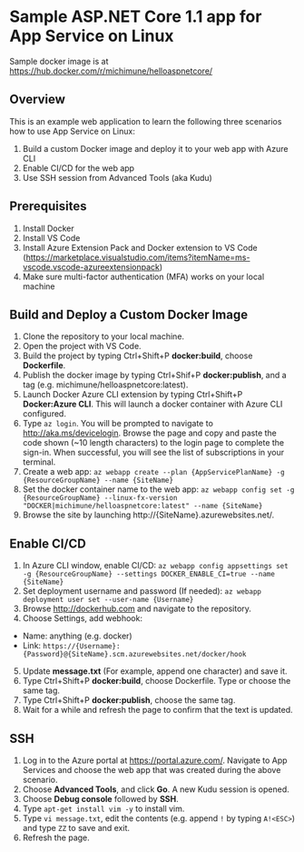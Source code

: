 # Sample ASP.NET Core 1.1 app for App Service on Linux

Sample docker image is at https://hub.docker.com/r/michimune/helloaspnetcore/

## Overview

This is an example web application to learn the following three scenarios how to use App Service on Linux:
1. Build a custom Docker image and deploy it to your web app with Azure CLI
1. Enable CI/CD for the web app
1. Use SSH session from Advanced Tools (aka Kudu)

## Prerequisites

1. Install Docker
1. Install VS Code
1. Install Azure Extension Pack and Docker extension to VS Code (https://marketplace.visualstudio.com/items?itemName=ms-vscode.vscode-azureextensionpack)
1. Make sure multi-factor authentication (MFA) works on your local machine

## Build and Deploy a Custom Docker Image

1. Clone the repository to your local machine.
1. Open the project with VS Code.
1. Build the project by typing Ctrl+Shift+P **docker:build**, choose **Dockerfile**.
1. Publish the docker image by typing Ctrl+Shif+P **docker:publish**, and a tag (e.g. michimune/helloaspnetcore:latest).
1. Launch Docker Azure CLI extension by typing Ctrl+Shift+P **Docker:Azure CLI**. This will launch a docker container with Azure CLI configured.
1. Type `az login`. You will be prompted to navigate to http://aka.ms/devicelogin. Browse the page and copy and paste the code shown (~10 length characters) to the login page to complete the sign-in. When successful, you will see the list of subscriptions in your terminal.
1. Create a web app: `az webapp create --plan {AppServicePlanName} -g {ResourceGroupName} --name {SiteName}`
1. Set the docker container name to the web app: `az webapp config set -g {ResourceGroupName} --linux-fx-version "DOCKER|michimune/helloaspnetcore:latest" --name {SiteName}`
1. Browse the site by launching http://{SiteName}.azurewebsites.net/.

## Enable CI/CD

1. In Azure CLI window, enable CI/CD: `az webapp config appsettings set -g {ResourceGroupName} --settings DOCKER_ENABLE_CI=true --name {SiteName}`
1. Set deployment username and password (If needed): `az webapp deployment user set --user-name {Username}`
1. Browse http://dockerhub.com and navigate to the repository.
1. Choose Settings, add webhook:
  - Name: anything (e.g. docker)
  - Link: `https://{Username}:{Password}@{SiteName}.scm.azurewebsites.net/docker/hook`
5. Update **message.txt** (For example, append one character) and save it.
1. Type Ctrl+Shift+P **docker:build**, choose Dockerfile. Type or choose the same tag.
1. Type Ctrl+Shift+P **docker:publish**, choose the same tag.
1. Wait for a while and refresh the page to confirm that the text is updated.

## SSH

1. Log in to the Azure portal at https://portal.azure.com/. Navigate to App Services and choose the web app that was created during the above scenario.
1. Choose **Advanced Tools**, and click **Go**. A new Kudu session is opened.
1. Choose **Debug console** followed by **SSH**.
1. Type `apt-get install vim -y` to install vim.
1. Type `vi message.txt`, edit the contents (e.g. append `!` by typing `A!<ESC>`) and type `ZZ` to save and exit.
1. Refresh the page.
